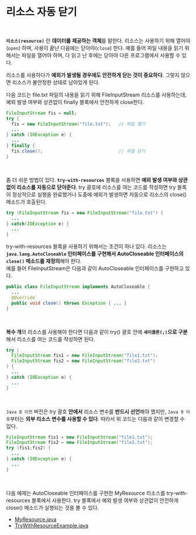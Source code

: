# 리소스 자동 닫기
<br/>

**`리소스(resource)`** 란 **데이터를 제공하는 객체**를 말한다. 리소스는 사용하기 위해 열어야(`open`) 하며, 사용이 끝난 다음에는 닫아야(`close`) 한다.
예를 들어 파일 내용을 읽기 위해서는 파일을 열어야 하며, 다 읽고 난 후에는 닫아야 다른 프로그램에서 사용할 수 있다.

리소스를 사용하다가 **예외가 발생될 경우에도 안전하게 닫는 것이 중요하다**. 그렇지 않으면 리소스가 불안정한 상태로 남아있게 된다.

다음 코드는 file.txt 파일의 내용을 읽기 위해 FileInputStream 리소스를 사용하는데, 예외 발생 여부와 상관없이 finally 블록에서 안전하게 close한다.
```java
FileInputStream fis = null;
try {
  fis = new FileInputStream("file.txt");   // 파일 열기
  ...
} catch (IOException e) {
  ...
} finally {
  fis.close();                             // 파일 닫기
}
```
<br/>

좀 더 쉬운 방법이 있다. **`try-with-resources`** 블록을 사용하면 **예외 발생 여부와 상관없이 리소스를 자동으로 닫아준다**. 
try 괄호에 리소스를 여는 코드를 작성하면 try 블록이 정상적으로 실행을 완료했거나 도중에 예외가 발생하면 자동으로 리소스의 close() 메소드가 호출된다.
```java
try (FileInputStream fis = new FileInputStream("file.txt") {
  ...
} catch(IOException e) {
  ...
}
```
try-with-resources 블록을 사용하기 위해서는 조건이 하나 있다. 리소스는 **`java.lang.AutoCloseable` 인터페이스를 구현해서 AutoCloseable 인터페이스의 `close()` 메소드를 재정의**해야 한다.<br/>
예를 들어 FileInputStream은 다음과 같이 AutoCloseable 인터페이스를 구현하고 있다.
```java
public class FileInputStream implements AutoCloseable {
  ...
  @Override
  public void close() throws Exception { ... }
}
```
<br/>

**복수 개**의 리소스를 사용해야 한다면 다음과 같이 try() 괄호 안에 **`세미콜론(;)`으로 구분**해서 리소스를 여는 코드를 작성하면 된다.
```java
try (
  FileInputStream fis1 = new FileInputStream("file1.txt");
  FileInputStream fis2 = new FileInputStream("file2.txt")
) {
  ...
} catch (IOException e) {
  ...
}
```
<br/>

`Java 8 이전` 버전은 try 괄호 **안에서** 리소스 변수를 **반드시 선언**해야 했지만, `Java 9 이후`부터는 **외부 리소스 변수를 사용할 수 있다**. 따라서 위 코드는 다음과 같이 변경할 수 있다.
```java
FileInputStream fis1 = new FileInputStream("file1.txt");
FileInputStream fis2 = new FileInputStream("file2.txt");
try (fis1;fis2) {
  ...
} catch (IOException e) {
  ...
}
```

<br/>

다음 예제는 AutoCloseable 인터페이스를 구현한 MyResource 리소스를 try-with-resources 블록에서 사용한다.
try 블록에서 예외 발생 여부와 상관없이 안전하게 close() 메소드가 실행되는 것을 볼 수 있다.
- [MyResource.java](https://github.com/silxbro/java/blob/main/src/thisisjava/ch11/sec04/MyResource.java)
- [TryWithResourceExample.java](https://github.com/silxbro/java/blob/main/src/thisisjava/ch11/sec04/TryWithResourceExample.java)
